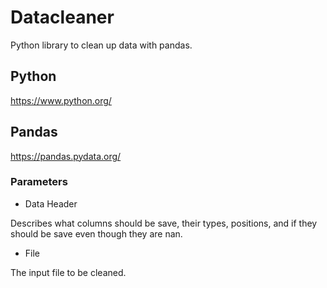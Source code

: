 # Datacleaner
Python library to clean up data with pandas.


## Python
https://www.python.org/

## Pandas
https://pandas.pydata.org/

### Parameters
- Data Header

Describes what columns should be save, their types, positions, and if they should be save even though they are nan.

- File

The input file to be cleaned.
